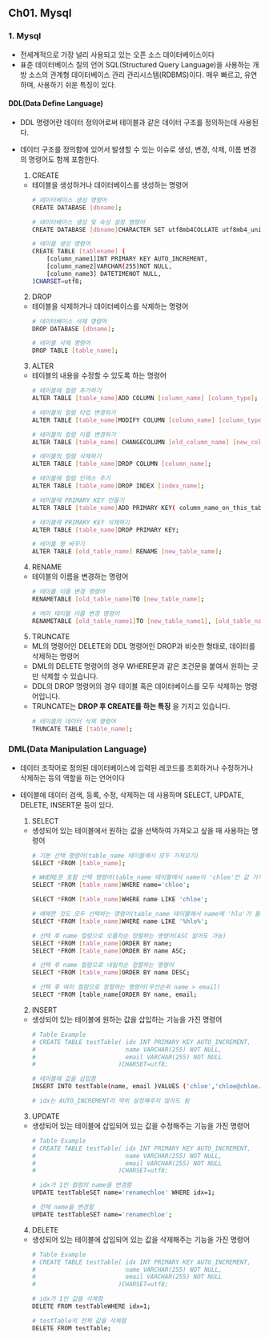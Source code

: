 ## Ch01. Mysql

### 1. Mysql
- 전세계적으로 가장 널리 사용되고 있는 오픈 소스 데이터베이스이다
- 표준 데이터베이스 질의 언어 SQL(Structured Query Language)을 사용하는 개방 소스의 관계형 데이터베이스 관리 관리시스템(RDBMS)이다. 매우 빠르고, 유연하며, 사용하기 쉬운 특징이 있다.

#### DDL(Data Define Language)
- DDL 명령어란 데이터 정의어로써 테이블과 같은 데이터 구조를 정의하는데 사용된다.
- 데이터 구조를 정의함에 있어서 발생할 수 있는 이슈로 생성, 변경, 삭제, 이름 변경의 명령어도 함께 포함한다.

  1. CREATE
  - 테이블을 생성하거나 데이터베이스를 생성하는 명령어
    ```bash
    # 데이터베이스 생성 명령어
    CREATE DATABASE [dbname];
    
    # 데이터베이스 생성 및 속성 설정 명령어
    CREATE DATABASE [dbname]CHARACTER SET utf8mb4COLLATE utf8mb4_unicode_ci;

    # 테이블 생성 명령어
    CREATE TABLE [tablename] (
        [column_name1]INT PRIMARY KEY AUTO_INCREMENT,
        [column_name2]VARCHAR(255)NOT NULL,
        [column_name3] DATETIMENOT NULL,
    )CHARSET=utf8;
    ```

  2. DROP
  - 테이블을 삭제하거나 데이터베이스를 삭제하는 명령어
    ```bash
    # 데이터베이스 삭제 명령어
    DROP DATABASE [dbname];

    # 테이블 삭제 명령어
    DROP TABLE [table_name];
    ```

  3. ALTER
  - 테이블의 내용을 수정할 수 있도록 하는 명령어
    ```bash
    # 테이블에 컬럼 추가하기
    ALTER TABLE [table_name]ADD COLUMN [column_name] [column_type];
    
    # 테이블의 컬럼 타입 변경하기
    ALTER TABLE [table_name]MODIFY COLUMN [column_name] [column_type];
    
    # 테이블의 컬럼 이름 변경하기
    ALTER TABLE [table_name] CHANGECOLUMN [old_column_name] [new_column_name] [new_column_type];
    
    # 테이블의 컬럼 삭제하기
    ALTER TABLE [table_name]DROP COLUMN [column_name];
    
    # 테이블에 컬럼 인덱스 주기
    ALTER TABLE [table_name]DROP INDEX [index_name];
    
    # 테이블에 PRIMARY KEY 만들기
    ALTER TABLE [table_name]ADD PRIMARY KEY( column_name_on_this_table );
    
    # 테이블에 PRIMARY KEY 삭제하기
    ALTER TABLE [table_name]DROP PRIMARY KEY;
    
    # 테이블 명 바꾸기
    ALTER TABLE [old_table_name] RENAME [new_table_name];
    ```

  4. RENAME
  - 테이블의 이름을 변경하는 명령어
    ```bash
    # 테이블 이름 변경 명령어
    RENAMETABLE [old_table_name]TO [new_table_name];
    
    # 여러 테이블 이름 변경 명령어
    RENAMETABLE [old_table_name1]TO [new_table_name1], [old_table_name2]TO [new_table_name2];
    ```

  5. TRUNCATE
  - ML의 명령어인 DELETE와 DDL 명령어인 DROP과 비슷한 형태로, 데이터를 삭제하는 명령어
  - DML의 DELETE 명령어의 경우 WHERE문과 같은 조건문을 붙여서 원하는 곳만 삭제할 수 있습니다.
  - DDL의 DROP 명령어의 경우 테이블 혹은 데이터베이스를 모두 삭제하는 명령어입니다.
  - TRUNCATE는 **DROP 후 CREATE를 하는 특징** 을 가지고 있습니다. 
    ```bash
    # 테이블의 데이터 삭제 명령어
    TRUNCATE TABLE [table_name];
    ```

### DML(Data Manipulation Language)
- 데이터 조작어로 정의된 데이터베이스에 입력된 레코드를 조회하거나 수정하거나 삭제하는 등의 역할을 하는 언어이다
- 테이블에 데이터 검색, 등록, 수정, 삭제하는 데 사용하며 SELECT, UPDATE, DELETE, INSERT문 등이 있다.

  1. SELECT
  - 생성되어 있는 테이블에서 원하는 값을 선택하여 가져오고 싶을 때 사용하는 명령어
    ```bash
    # 기본 선택 명령어(table_name 테이블에서 모두 가져오기)
    SELECT *FROM [table_name];
    
    # WHERE문 포함 선택 명령어(table_name 테이블에서 name이 'chloe'인 값 가져오기
    SELECT *FROM [table_name]WHERE name='chloe';
    
    SELECT *FROM [table_name]WHERE name LIKE 'chloe';
    
    # 애매한 것도 모두 선택하는 명령어(table_name 테이블에서 name에 'hlo'가 들어가는 것 모두 가져오기)
    SELECT *FROM [table_name]WHERE name LIKE '%hlo%';
    
    # 선택 후 name 컬럼으로 오름차순 정렬하는 명령어(ASC 없어도 가능)
    SELECT *FROM [table_name]ORDER BY name;
    SELECT *FROM [table_name]ORDER BY name ASC;
    
    # 선택 후 name 컬럼으로 내림차순 정렬하는 명령어
    SELECT *FROM [table_name]ORDER BY name DESC;
    
    # 선택 후 여러 컬럼으로 정렬하는 명령어(우선순위 name > email)
    SELECT *FROM [table_name[ORDER BY name, email;
    ```

  2. INSERT
  - 생성되어 있는 테이블에 원하는 값을 삽입하는 기능을 가진 명령어
    ```bash
    # Table Example
    # CREATE TABLE testTable( idx INT PRIMARY KEY AUTO_INCREMENT,
    #                         name VARCHAR(255) NOT NULL,
    #                         email VARCHAR(255) NOT NULL
    #                       )CHARSET=utf8;
    
    # 테이블에 값을 삽입함
    INSERT INTO testTable(name, email )VALUES ('chloe','chloe@chloe.com');
    
    # idx는 AUTO_INCREMENT라 딱히 설정해주지 않아도 됨
    ```

  3. UPDATE
  - 생성되어 있는 테이블에 삽입되어 있는 값을 수정해주는 기능을 가진 명령어
    ```bash
    # Table Example
    # CREATE TABLE testTable( idx INT PRIMARY KEY AUTO_INCREMENT,
    #                         name VARCHAR(255) NOT NULL,
    #                         email VARCHAR(255) NOT NULL
    #                       )CHARSET=utf8;
    
    # idx가 1인 컬럼의 name을 변경함
    UPDATE testTableSET name='renamechloe' WHERE idx=1;
    
    # 전체 name을 변경함
    UPDATE testTableSET name='renamechloe';
    ```

  4. DELETE
  - 생성되어 있는 테이블에 삽입되어 있는 값을 삭제해주는 기능을 가진 명령어
    ```bash
    # Table Example
    # CREATE TABLE testTable( idx INT PRIMARY KEY AUTO_INCREMENT,
    #                         name VARCHAR(255) NOT NULL,
    #                         email VARCHAR(255) NOT NULL
    #                       )CHARSET=utf8;
    
    # idx가 1인 값을 삭제함
    DELETE FROM testTableWHERE idx=1;
    
    # testTable의 전체 값을 삭제함
    DELETE FROM testTable;
    ```